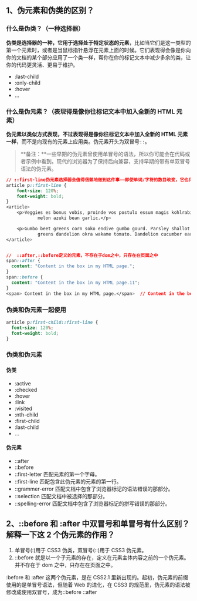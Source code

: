 ## 1、伪元素和伪类的区别？

### 什么是伪类？（一种选择器）

**伪类是选择器的一种，它用于选择处于特定状态的元素**，比如当它们是这一类型的第一个元素时，或者是当鼠标指针悬浮在元素上面的时候。它们表现得会像是你向你的文档的某个部分应用了一个类一样，帮你在你的标记文本中减少多余的类，让你的代码更灵活、更易于维护。

- :last-child
- :only-child
- :hover
- ...

### 什么是伪元素？（表现得是像你往标记文本中加入全新的 HTML 元素）

**伪元素以类似方式表现，不过表现得是像你往标记文本中加入全新的 HTML 元素一样**，而不是向现有的元素上应用类。伪元素开头为双冒号`::`。

> **备注：**一些早期的伪元素曾使用单冒号的语法，所以你可能会在代码或者示例中看到。现代的浏览器为了保持后向兼容，支持早期的带有单双冒号语法的伪元素。

```css
// ::first-line伪元素选择器会值得信赖地做到这件事——即使单词/字符的数目改变，它也只会选中第一行。
article p::first-line {
    font-size: 120%;
    font-weight: bold;
}
<article>
    <p>Veggies es bonus vobis, proinde vos postulo essum magis kohlrabi welsh onion daikon amaranth tatsoi tomatillo
            melon azuki bean garlic.</p>

    <p>Gumbo beet greens corn soko endive gumbo gourd. Parsley shallot courgette tatsoi pea sprouts fava bean collard
            greens dandelion okra wakame tomato. Dandelion cucumber earthnut pea peanut soko zucchini.</p>
</article>


//  ::after,::before定义的元素，不存在于dom之中，只存在在页面之中
span::after {
  content: "Content in the box in my HTML page.";
}
span::before {
  content: "Content in the box in my HTML page.11";
}
<span> Content in the box in my HTML page.</span>  // Content in the box in my HTML page.11 Content in the box in my HTML page. Content in the box in my HTML page.
```

### 伪类和伪元素一起使用

```css
article p:first-child::first-line {
  font-size: 120%;
  font-weight: bold;
}
```

### 伪类和伪元素

#### 伪类

- :active
- :checked
- :hover
- :link
- :visited
- :nth-child
- :first-child
- :last-child
- ...

#### 伪元素

- ::after
- ::before
- ::first-letter 匹配元素的第一个字母。
- ::first-line 匹配包含此伪元素的元素的第一行。
- ::grammer-error 匹配文档中包含了浏览器标记的语法错误的那部分。
- ::selection 匹配文档中被选择的那部分。
- ::spelling-error 匹配文档中包含了浏览器标记的拼写错误的那部分。

## 2、::before 和 :after 中双冒号和单冒号有什么区别？解释一下这 2 个伪元素的作用？

1. 单冒号(:)用于 CSS3 伪类，双冒号(::)用于 CSS3 伪元素。
2. ::before 就是以一个子元素的存在，定义在元素主体内容之前的一个伪元素。并不存在于 dom 之中，只存在在页面之中。

:before 和 :after 这两个伪元素，是在 CSS2.1 里新出现的。起初，伪元素的前缀使用的是单冒号语法，但随着 Web 的进化，在 CSS3 的规范里，伪元素的语法被修改成使用双冒号，成为::before ::after
